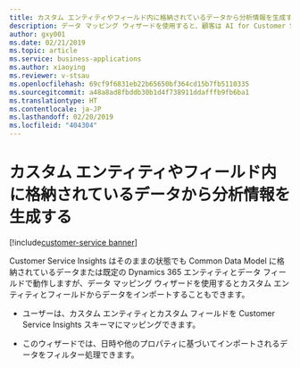 ```yaml
---
title: カスタム エンティティやフィールド内に格納されているデータから分析情報を生成する
description: データ マッピング ウィザードを使用すると、顧客は AI for Customer Service Insights 用のカスタム エンティティやカスタム フィールドからデータをインポートして、すべての分析情報を生成することができます。
author: gxy001
ms.date: 02/21/2019
ms.topic: article
ms.service: business-applications
ms.author: xiaoying
ms.reviewer: v-stsau
ms.openlocfilehash: 69cf9f6831eb22b65650bf364cd15b7fb5110335
ms.sourcegitcommit: a48a8ad8fbddb30b1d4f738911ddafffb9fb6ba1
ms.translationtype: HT
ms.contentlocale: ja-JP
ms.lasthandoff: 02/20/2019
ms.locfileid: "404304"
---
```

# <a name="generate-insights-from-data-stored-in-custom-entities-and-fields"></a>カスタム エンティティやフィールド内に格納されているデータから分析情報を生成する
[!include[customer-service banner](../../../includes/customer-service.md)]



Customer Service Insights はそのままの状態でも Common Data Model に格納されているデータまたは既定の Dynamics 365 エンティティとデータ フィールドで動作しますが、データ マッピング ウィザードを使用するとカスタム エンティティとフィールドからデータをインポートすることもできます。

- ユーザーは、カスタム エンティティとカスタム フィールドを Customer Service Insights スキーマにマッピングできます。

- このウィザードでは、日時や他のプロパティに基づいてインポートされるデータをフィルター処理できます。
